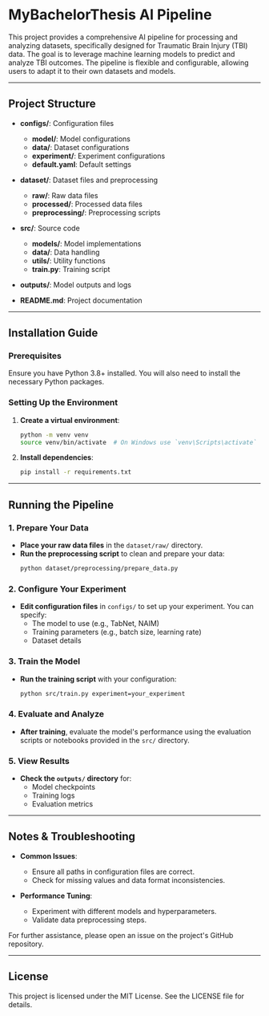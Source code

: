 # MyBachelorThesis AI Pipeline

This project provides a comprehensive AI pipeline for processing and analyzing datasets, specifically designed for Traumatic Brain Injury (TBI) data. The goal is to leverage machine learning models to predict and analyze TBI outcomes. The pipeline is flexible and configurable, allowing users to adapt it to their own datasets and models.

---

## Project Structure

- **configs/**: Configuration files
  - **model/**: Model configurations
  - **data/**: Dataset configurations
  - **experiment/**: Experiment configurations
  - **default.yaml**: Default settings

- **dataset/**: Dataset files and preprocessing
  - **raw/**: Raw data files
  - **processed/**: Processed data files
  - **preprocessing/**: Preprocessing scripts

- **src/**: Source code
  - **models/**: Model implementations
  - **data/**: Data handling
  - **utils/**: Utility functions
  - **train.py**: Training script

- **outputs/**: Model outputs and logs

- **README.md**: Project documentation

---

## Installation Guide

### Prerequisites

Ensure you have Python 3.8+ installed. You will also need to install the necessary Python packages.

### Setting Up the Environment

1. **Create a virtual environment**:
   ```bash
   python -m venv venv
   source venv/bin/activate  # On Windows use `venv\Scripts\activate`
   ```

2. **Install dependencies**:
   ```bash
   pip install -r requirements.txt
   ```

---

## Running the Pipeline

### 1. Prepare Your Data

- **Place your raw data files** in the `dataset/raw/` directory.
- **Run the preprocessing script** to clean and prepare your data:
  ```bash
  python dataset/preprocessing/prepare_data.py
  ```

### 2. Configure Your Experiment

- **Edit configuration files** in `configs/` to set up your experiment. You can specify:
  - The model to use (e.g., TabNet, NAIM)
  - Training parameters (e.g., batch size, learning rate)
  - Dataset details

### 3. Train the Model

- **Run the training script** with your configuration:
  ```bash
  python src/train.py experiment=your_experiment
  ```

### 4. Evaluate and Analyze

- **After training**, evaluate the model's performance using the evaluation scripts or notebooks provided in the `src/` directory.

### 5. View Results

- **Check the `outputs/` directory** for:
  - Model checkpoints
  - Training logs
  - Evaluation metrics

---

## Notes & Troubleshooting

- **Common Issues**:
  - Ensure all paths in configuration files are correct.
  - Check for missing values and data format inconsistencies.

- **Performance Tuning**:
  - Experiment with different models and hyperparameters.
  - Validate data preprocessing steps.

For further assistance, please open an issue on the project's GitHub repository.

---

## License

This project is licensed under the MIT License. See the LICENSE file for details.
